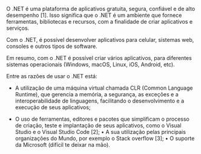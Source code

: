 O .NET é uma plataforma de aplicativos gratuita, segura, confiável e de alto desempenho [1].
Isso significa que o .NET é um ambiente que fornece ferramentas, bibliotecas e recursos, com a finalidade de criar aplicativos e serviços.

Com o .NET, é possível desenvolver aplicativos para celular, sistemas web, consoles e outros tipos de software.

Em resumo, com o .NET é possível criar vários aplicativos, para diferentes sistemas operacionais (Windows, macOS, Linux, iOS, Android, etc). 

Entre as razões de usar o .NET está:

- A utilização de uma máquina virtual chamada CLR (Common Language Runtime), que gerencia a memória, a segurança, as exceções e a interoperabilidade de linguagens, facilitando o desenvolvimento e a execução de seus aplicativos; 

- O uso de ferramentas, editores e pacotes que simplificam o processo de criação, teste e implantação de seus aplicativos, como o Visual Studio e o Visual Studio Code [2]; • A sua utilização pelas principais organizações do Mundo, por exemplo o Stack overflow [3]; • O suporte da Microsoft (difícil te deixar na mão).